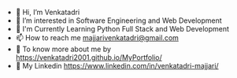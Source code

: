 - 👋 Hi, I’m Venkatadri 
- 🎯 I’m interested in Software Engineering and Web Development
- 🌱 I'm Currently Learning Python Full Stack and Web Development
- 📫 How to reach me majjarivenkatadri@gmail.com
- 👀 To know more about me by https://venkatadri2001.github.io/MyPortfolio/
- 👀 My Linkedin https://www.linkedin.com/in/venkatadri-majjari/
